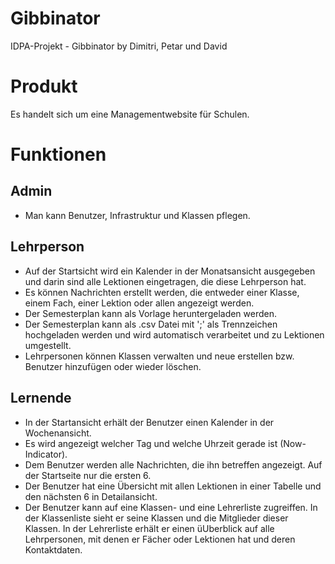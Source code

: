 # Gibbinator
IDPA-Projekt - Gibbinator by Dimitri, Petar und David

# Produkt
Es handelt sich um eine Managementwebsite für Schulen.

# Funktionen
## Admin
* Man kann Benutzer, Infrastruktur und Klassen pflegen.
## Lehrperson
* Auf der Startsicht wird ein Kalender in der Monatsansicht ausgegeben und darin sind alle Lektionen eingetragen, die diese Lehrperson hat.
* Es können Nachrichten erstellt werden, die entweder einer Klasse, einem Fach, einer Lektion oder allen angezeigt werden.
* Der Semesterplan kann als Vorlage heruntergeladen werden.
* Der Semesterplan kann als .csv Datei mit ';' als Trennzeichen hochgeladen werden und wird automatisch verarbeitet und zu Lektionen umgestellt.
* Lehrpersonen können Klassen verwalten und neue erstellen bzw. Benutzer hinzufügen oder wieder löschen.
## Lernende
* In der Startansicht erhält der Benutzer einen Kalender in der Wochenansicht.
* Es wird angezeigt welcher Tag und welche Uhrzeit gerade ist (Now-Indicator).
* Dem Benutzer werden alle Nachrichten, die ihn betreffen angezeigt. Auf der Startseite nur die ersten 6.
* Der Benutzer hat eine Übersicht mit allen Lektionen in einer Tabelle und den nächsten 6 in Detailansicht.
* Der Benutzer kann auf eine Klassen- und eine Lehrerliste zugreiffen. In der Klassenliste sieht er seine Klassen und die Mitglieder dieser Klassen. In der Lehrerliste erhält er einen üUberblick auf alle Lehrpersonen, mit denen er Fächer oder Lektionen hat und deren Kontaktdaten.
